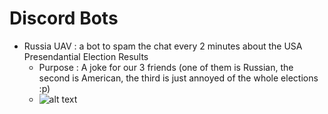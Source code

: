 # Discord Bots

- Russia UAV : a bot to spam the chat every 2 minutes about the USA Presendantial Election Results
	- Purpose : A joke for our 3 friends (one of them is Russian, the second is American, the third is just annoyed of the whole elections :p)
	- ![alt text](https://github.com/[username]/[reponame]/blob/[branch]/image.jpg?raw=true)
